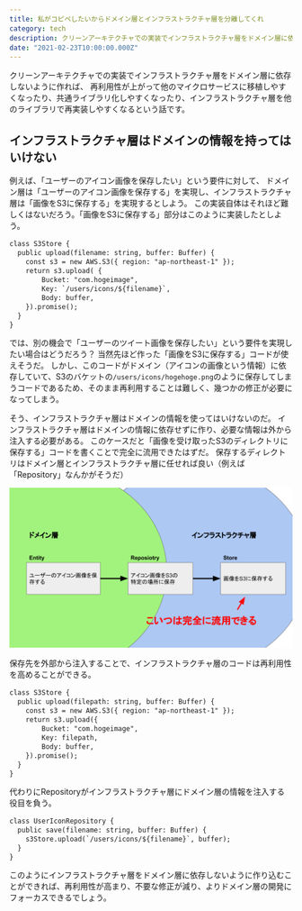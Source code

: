 ```yaml
---
title: 私がコピペしたいからドメイン層とインフラストラクチャ層を分離してくれ
category: tech
description: クリーンアーキテクチャでの実装でインフラストラクチャ層をドメイン層に依存しないように作れば再利用性が上がって良いという話
date: "2021-02-23T10:00:00.000Z"
---
```


クリーンアーキテクチャでの実装でインフラストラクチャ層をドメイン層に依存しないように作れば、
再利用性が上がって他のマイクロサービスに移植しやすくなったり、共通ライブラリ化しやすくなったり、インフラストラクチャ層を他のライブラリで再実装しやすくなるという話です。


## インフラストラクチャ層はドメインの情報を持ってはいけない

例えば、「ユーザーのアイコン画像を保存したい」という要件に対して、
ドメイン層は「ユーザーのアイコン画像を保存する」を実現し、インフラストラクチャ層は「画像をS3に保存する」を実現するとしよう。
この実装自体はそれほど難しくはないだろう。「画像をS3に保存する」部分はこのように実装したとしよう。


```
class S3Store {
  public upload(filename: string, buffer: Buffer) {
    const s3 = new AWS.S3({ region: "ap-northeast-1" });
    return s3.upload( {
        Bucket: "com.hogeimage",
        Key: `/users/icons/${filename}`,
        Body: buffer,
    }).promise();
  }
}
```

では、別の機会で「ユーザーのツイート画像を保存したい」という要件を実現したい場合はどうだろう？
当然先ほど作った「画像をS3に保存する」コードが使えそうだ。
しかし、このコードがドメイン（アイコンの画像という情報）に依存していて、S3のバケットの`/users/icons/hogehoge.png`のように保存してしまうコードであるため、そのまま再利用することは難しく、幾つかの修正が必要になってしまう。


そう、インフラストラクチャ層はドメインの情報を使ってはいけないのだ。
インフラストラクチャ層はドメインの情報に依存せずに作り、必要な情報は外から注入する必要がある。
このケースだと「画像を受け取ったS3のディレクトリに保存する」コードを書くことで完全に流用できたはずだ。
保存するディレクトリはドメイン層とインフラストラクチャ層に任せれば良い（例えば「Repository」なんかがそうだ）


<img src="./domain2.svg" alt=""/>


保存先を外部から注入することで、インフラストラクチャ層のコードは再利用性を高めることができる。

```
class S3Store {
  public upload(filepath: string, buffer: Buffer) {
    const s3 = new AWS.S3({ region: "ap-northeast-1" });
    return s3.upload({
        Bucket: "com.hogeimage",
        Key: filepath,
        Body: buffer,
    }).promise();
  }
}
```

代わりにRepositoryがインフラストラクチャ層にドメイン層の情報を注入する役目を負う。

```
class UserIconRepository {
  public save(filename: string, buffer: Buffer) {
    s3Store.upload(`/users/icons/${filename}`, buffer);
  }
}
```


このようにインフラストラクチャ層をドメイン層に依存しないように作り込むことができれば、再利用性が高まり、不要な修正が減り、よりドメイン層の開発にフォーカスできるでしょう。

